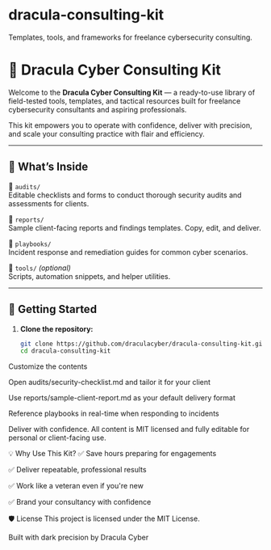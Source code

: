 # dracula-consulting-kit
Templates, tools, and frameworks for freelance cybersecurity consulting.
# 🧩 Dracula Cyber Consulting Kit

Welcome to the **Dracula Cyber Consulting Kit** — a ready-to-use library of field-tested tools, templates, and tactical resources built for freelance cybersecurity consultants and aspiring professionals.

This kit empowers you to operate with confidence, deliver with precision, and scale your consulting practice with flair and efficiency.

---

## 🧰 What’s Inside

📂 `audits/`  
Editable checklists and forms to conduct thorough security audits and assessments for clients.

📂 `reports/`  
Sample client-facing reports and findings templates. Copy, edit, and deliver.

📂 `playbooks/`  
Incident response and remediation guides for common cyber scenarios.

📂 `tools/` *(optional)*  
Scripts, automation snippets, and helper utilities.

---

## 🧪 Getting Started

1. **Clone the repository:**

   ```bash
   git clone https://github.com/draculacyber/dracula-consulting-kit.git
   cd dracula-consulting-kit
Customize the contents

Open audits/security-checklist.md and tailor it for your client

Use reports/sample-client-report.md as your default delivery format

Reference playbooks in real-time when responding to incidents

Deliver with confidence.
All content is MIT licensed and fully editable for personal or client-facing use.

💡 Why Use This Kit?
✅ Save hours preparing for engagements

✅ Deliver repeatable, professional results

✅ Work like a veteran even if you're new

✅ Brand your consultancy with confidence

🛡️ License
This project is licensed under the MIT License.

Built with dark precision by Dracula Cyber
